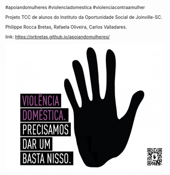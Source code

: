 #apoiandomulheres #violenciadomestica #violenciacontraamulher

Projeto TCC de alunos do
Instituto da Oportunidade Social de Joinville-SC.

Philippe Rocca Bretas, Rafaela Oliveira, Carlos Valladares.

link:
https://prbretas.github.io/apoiandomulheres/

<img src="unnamed-14.jpg" width="600px" height="400px">
